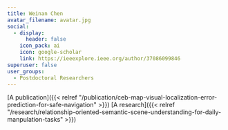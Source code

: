 ```yaml
---
title: Weinan Chen
avatar_filename: avatar.jpg
social:
  - display:
      header: false
    icon_pack: ai
    icon: google-scholar
    link: https://ieeexplore.ieee.org/author/37086099846
superuser: false
user_groups:
  - Postdoctoral Researchers
---
```


[A publication]({{< relref "/publication/ceb-map-visual-localization-error-prediction-for-safe-navigation" >}})
[A research]({{< relref "/research/relationship-oriented-semantic-scene-understanding-for-daily-manpulation-tasks" >}})